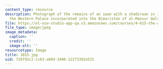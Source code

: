 ```yaml
---
content_type: resource
description: Photograph of the remains of an iwan with a shadirwan in its center from
  the Western Palace incorporated into the Bimaristan of al-Mansur Qalawun.
file: https://ol-ocw-studio-app-qa.s3.amazonaws.com/courses/4-615-the-architecture-of-cairo-spring-2002/726f92c2cc63a69d340612273392e531_1015.jpg
file_type: image/jpeg
image_metadata:
  caption: ''
  credit: ''
  image-alt: ''
resourcetype: Image
title: 1015.jpg
uid: 726f92c2-cc63-a69d-3406-12273392e531
---
```

